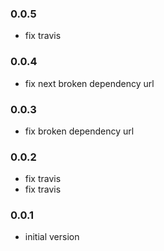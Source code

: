 ### 0.0.5

* fix travis

### 0.0.4

* fix next broken dependency url

### 0.0.3

* fix broken dependency url

### 0.0.2

* fix travis
* fix travis

### 0.0.1

* initial version
